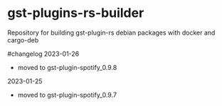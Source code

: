 # gst-plugins-rs-builder
 Repository for building gst-plugin-rs debian packages with docker and cargo-deb

#changelog
2023-01-26
* moved to gst-plugin-spotify_0.9.8

2023-01-25
* moved to gst-plugin-spotify_0.9.7
